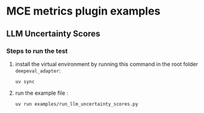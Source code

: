 # MCE metrics plugin examples
## LLM Uncertainty Scores
### Steps to run the test

1. install the virtual environment by running this command in the root folder `deepeval_adapter`:
    ```shell
    uv sync
    ```
2. run the example file :
    ```shell
    uv run examples/run_llm_uncertainty_scores.py
    ```
